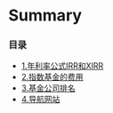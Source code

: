 # Summary

### 目录

* [1.年利率公式IRR和XIRR](docs/1.md)
* [2.指数基金的费用](docs/2.md)
* [3.基金公司排名](docs/3.md)
* [4.导航网站](docs/4.md)